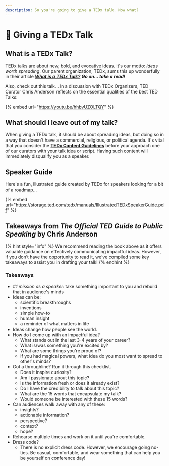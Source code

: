```yaml
---
description: So you're going to give a TEDx talk. Now what?
---
```


# 🤔 Giving a TEDx Talk

## What is a TEDx Talk?

TEDx talks are about new, bold, and evocative ideas. It's our motto: _ideas worth spreading_. Our parent organization, TEDx, sums this up wonderfully in their article [_**What is a TEDx Talk?**_](https://www.ted.com/participate/organize-a-local-tedx-event/tedx-organizer-guide/speakers-program/what-is-a-tedx-talk) _**Go on... take a read!**_

Also, check out this talk... In a discussion with TEDx Organizers, TED Curator Chris Anderson reflects on the essential qualities of the best TED Talks:

{% embed url="https://youtu.be/hhbvUZOLTQY" %}

## What should I leave out of my talk?

When giving a TEDx talk, it should be about spreading ideas, but doing so in a way that doesn't have a commercial, religious, or political agenda. It's vital that you consider the [**TEDx Content Guidelines**](https://www.ted.com/participate/organize-a-local-tedx-event/tedx-organizer-guide/speakers-program/prepare-your-speaker/tedx-content-guidelines-details) before your approach one of our curators with your talk idea or script. Having such content will immediately disqualify you as a speaker.

## Speaker Guide

Here's a fun, illustrated guide created by TEDx for speakers looking for a bit of a roadmap...

{% embed url="https://storage.ted.com/tedx/manuals/IllustratedTEDxSpeakerGuide.pdf" %}

## Takeaways from _The Official TED Guide to Public Speaking_ by Chris Anderson



{% hint style="info" %}
We recommend reading the book above as it offers valuable guidance on effectively communicating impactful ideas. However, if you don’t have the opportunity to read it, we’ve compiled some key takeaways to assist you in drafting your talk!
{% endhint %}

### Takeaways

* _#1 mission as a speaker:_ take something important to you and rebuild that in audience's minds
* Ideas can be:
  * scientific breakthroughs
  * inventions
  * simple how-to
  * human insight
  * a reminder of what matters in life
* Ideas change how people see the world.
* How do I come up with an impactful idea?
  * What stands out in the last 3-4 years of your career?&#x20;
  * What is/was something you're excited by?
  * What are some things you're proud of?
  * If you had magical powers, what idea do you most want to spread to other's minds?
* Got a throughline? Run it through this checklist.
  * Does it inspire curiosity?
  * Am I passionate about this topic?
  * Is the information fresh or does it already exist?
  * Do I have the credibility to talk about this topic?
  * What are the 15 words that encapsulate my talk?&#x20;
  * Would someone be interested with these 15 words?
* Can audiences walk away with any of these:
  * insights?
  * actionable information?
  * perspective?
  * context?
  * hope?
* Rehearse multiple times and work on it until you're comfortable.
* Dress code?&#x20;
  * There is no explicit dress code. However, we encourage going no-ties. Be casual, comfortable, and wear something that can help you be yourself on conference day!

















